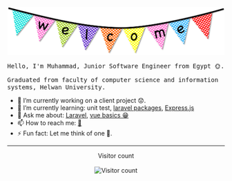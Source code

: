 ![Welcome](https://raw.githubusercontent.com/alrifay/alrifay/master/resources/welcome.png)
  
<samp>Hello, I'm Muhammad, Junior Software Engineer from Egypt 🌞.</samp>

<samp>Graduated from faculty of computer science and information systems, Helwan University.</samp>

- 🔭 I’m currently working on a client project 😟.
- 🌱 I’m currently learning: unit test, [laravel packages](https://laravel.com/docs/master/packages), [Express.js](https://expressjs.com/)
- 💬 Ask me about: [Laravel](https://laravel.com/), [vue basics 😁](https://vuejs.org/)
- 📫 How to reach me: [📧](mailto:fcih.mohammed@gmail.com)
- ⚡ Fun fact: Let me think of one 🤔.

---

<p align="center">
    Visitor count<br><br>
    <img src="https://profile-counter.glitch.me/alrifay/count.svg" alt="Visitor count" />
</p>